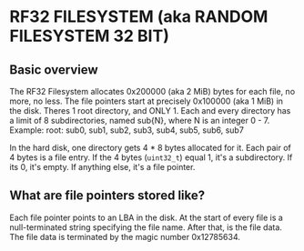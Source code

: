 # RF32 FILESYSTEM (aka RANDOM FILESYSTEM 32 BIT)

## Basic overview

The RF32 Filesystem allocates 0x200000 (aka 2 MiB) bytes for each file, no more, no less. The file pointers start at precisely 0x100000 (aka 1 MiB) in the disk.
Theres 1 root directory, and ONLY 1.
Each and every directory has a limit of 8 subdirectories, named sub{N}, where N is an integer 0 - 7. 
Example:
root:
    sub0,
    sub1,
    sub2,
    sub3,
    sub4,
    sub5,
    sub6,
    sub7

In the hard disk, one directory gets 4 * 8 bytes allocated for it. Each pair of 4 bytes is a file entry. If the 4 bytes (`uint32_t`) equal 1, it's a subdirectory. If its 0, it's empty. If anything else, it's a file pointer.


## What are file pointers stored like?

Each file pointer points to an LBA in the disk. At the start of every file is a null-terminated string specifying the file name. After that, is the file data. The file data is terminated by the magic number 0x12785634.
